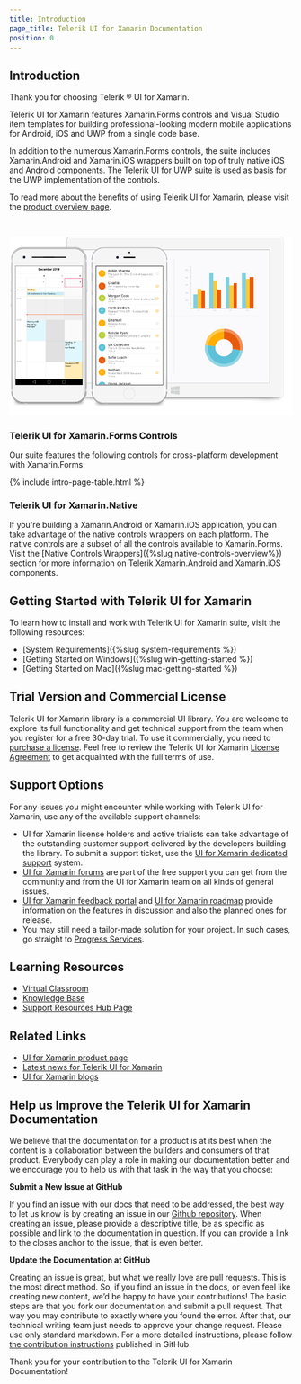 ```yaml
---
title: Introduction
page_title: Telerik UI for Xamarin Documentation
position: 0
---
```


## Introduction

Thank you for choosing Telerik &reg; UI for Xamarin.

Telerik UI for Xamarin features Xamarin.Forms controls and Visual Studio item templates for building professional-looking modern mobile applications for Android, iOS and UWP from a single code base. 

In addition to the numerous Xamarin.Forms controls, the suite includes Xamarin.Android and Xamarin.iOS wrappers built on top of truly native iOS and Android components. The Telerik UI for UWP suite is used as basis for the UWP implementation of the controls.
 
To read more about the benefits of using Telerik UI for Xamarin, please visit the [product overview page](http://www.telerik.com/xamarin-ui).

<style>
/* Xamarin download trial button */
div#xamarin_trial {
	text-align: center !important;
}

div#xamarin_trial .xamarin_download_btn {	
	color: #fff;
	background-color: #e74b3c;
	padding:.44em .9em .52em;
	font-size: 20px;
	font-weight:400;
	letter-spacing:-.025em;
	position:relative;
	display:inline-block;
	line-height:1.2;
	-webkit-transition:color .2s ease,background-color .2s ease;
	transition:color .2s ease,background-color .2s ease;
	border-radius:2px;
	-webkit-appearance:none;
	font-family:Metric,Arial,Gadget,sans-serif;
	text-align:center	
}
</style>

<script type="text/javascript">

  $(document).ready(function(){
	  var mac = navigator.userAgent.match(/(Mac)/i);
	  var $btnWin = $(".js-btnWin");
	  var $btnOSX = $(".js-btnOSX");

	  if (mac) {
		$btnOSX.show();
		$btnWin.hide();
	  } else {
		$btnOSX.hide();
		$btnWin.show();
	  }
  });

</script>

<div id="xamarin_trial">
<br />
<a href="https://www.telerik.com/download-trial-file/v2-b/ui-for-xamarin" class="xamarin_download_btn js-btnWin" style="display: none">Download Free Trial</a>
<a href="https://www.telerik.com/download-trial-file/v2-b/ui-for-xamarin?file=pkg" class="xamarin_download_btn js-btnOSX" style="display: none">Download Free Trial</a>
</div>

![Telerik UI for Xamarin](front-image.png)

### Telerik UI for Xamarin.Forms Controls

Our suite features the following controls for cross-platform development with Xamarin.Forms:

{% include intro-page-table.html  %}

### Telerik UI for Xamarin.Native

If you're building a Xamarin.Android or Xamarin.iOS application, you can take advantage of the native controls wrappers on each platform. The native controls are a subset of all the controls available to Xamarin.Forms. Visit the [Native Controls Wrappers]({%slug native-controls-overview%}) section for more information on Telerik Xamarin.Android and Xamarin.iOS components.

## Getting Started with Telerik UI for Xamarin

To learn how to install and work with Telerik UI for Xamarin suite, visit the following resources:

* [System Requirements]({%slug system-requirements %})
* [Getting Started on Windows]({%slug win-getting-started %})
* [Getting Started on Mac]({%slug mac-getting-started %})

## Trial Version and Commercial License

Telerik UI for Xamarin library is a commercial UI library. You are welcome to explore its full functionality and get technical support from the team when you register for a free 30-day trial. To use it commercially, you need to [purchase a license](https://www.telerik.com/purchase/xamarin-ui). Feel free to review the Telerik UI for Xamarin [License Agreement](https://www.telerik.com/purchase/license-agreement/ui-for-xamarin) to get acquainted with the full terms of use.

## Support Options

For any issues you might encounter while working with Telerik UI for Xamarin, use any of the available support channels:

* UI for Xamarin license holders and active trialists can take advantage of the outstanding customer support delivered by the developers building the library. To submit a support ticket, use the [UI for Xamarin dedicated support](https://www.telerik.com/account/support-tickets?pid=1534) system.
* [UI for Xamarin forums](https://www.telerik.com/forums/xamarin) are part of the free support you can get from the community and from the UI for Xamarin team on all kinds of general issues.
* [UI for Xamarin feedback portal](https://feedback.telerik.com/xamarin) and [UI for Xamarin roadmap](https://www.telerik.com/support/whats-new/xamarin-ui/roadmap) provide information on the features in discussion and also the planned ones for release.
* You may still need a tailor-made solution for your project. In such cases, go straight to [Progress Services](https://www.progress.com/services).

## Learning Resources

* [Virtual Classroom](https://progress.exceedlms.com/student/path/369637-telerik-xamarin)
* [Knowledge Base](https://docs.telerik.com/devtools/xamarin/knowledge-base)
* [Support Resources Hub Page](https://www.telerik.com/support/xamarin-ui)

## Related Links

* [UI for Xamarin product page](http://www.telerik.com/xamarin-ui)
* [Latest news for Telerik UI for Xamarin](https://www.telerik.com/support/whats-new/xamarin-ui)
* [UI for Xamarin blogs](https://www.telerik.com/blogs/tag/ui-for-xamarin)

## Help us Improve the Telerik UI for Xamarin Documentation

We believe that the documentation for a product is at its best when the content is a collaboration between the builders and consumers of that product. Everybody can play a role in making our documentation better and we encourage you to help us with that task in the way that you choose:

__Submit a New Issue at GitHub__

If you find an issue with our docs that need to be addressed, the best way to let us know is by creating an issue in our [Github repository](https://github.com/telerik/xamarin-forms-docs/issues?q=is%3Aopen+is%3Aissue). When creating an issue, please provide a descriptive title, be as specific as possible and link to the documentation in question. If you can provide a link to the closes anchor to the issue, that is even better.

__Update the Documentation at GitHub__

Creating an issue is great, but what we really love are pull requests. This is the most direct method.  So, if you find an issue in the docs, or even feel like creating new content, we’d be happy to have your contributions! The basic steps are that you fork our documentation and submit a pull request. That way you may contribute to exactly where you found the error.  After that, our technical writing team just needs to approve your change request. Please use only standard markdown. For a more detailed instructions, please follow [the contribution instructions](https://github.com/telerik/xamarin-forms-docs/blob/master/README.md) published in GitHub.

Thank you for your contribution to the Telerik UI for Xamarin Documentation!
